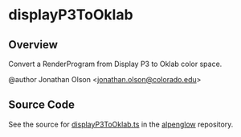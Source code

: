 # displayP3ToOklab

## Overview

Convert a RenderProgram from Display P3 to Oklab color space.

@author Jonathan Olson &lt;jonathan.olson@colorado.edu&gt;



## Source Code

See the source for [displayP3ToOklab.ts](https://github.com/phetsims/alpenglow/blob/main/js/render-program/color/displayP3ToOklab.ts) in the [alpenglow](https://github.com/phetsims/alpenglow) repository.
